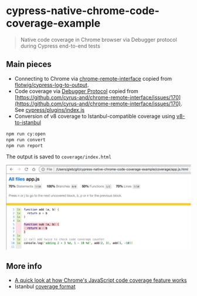 # cypress-native-chrome-code-coverage-example
> Native code coverage in Chrome browser via Debugger protocol during Cypress end-to-end tests

## Main pieces

- Connecting to Chrome via [chrome-remote-interface](https://github.com/cyrus-and/chrome-remote-interface) copied from [flotwig/cypress-log-to-output](https://github.com/flotwig/cypress-log-to-output).
- Code coverage via [Debugger Protocol](https://chromedevtools.github.io/devtools-protocol/tot/Profiler/) copied from [https://github.com/cyrus-and/chrome-remote-interface/issues/170](https://github.com/cyrus-and/chrome-remote-interface/issues/170). See [cypress/plugins/index.js](cypress/plugins/index.js)
- Conversion of v8 coverage to Istanbul-compatible coverage using [v8-to-istanbul](https://github.com/istanbuljs/v8-to-istanbul)

```shell
npm run cy:open
npm run convert
npm run report
```

The output is saved to `coverage/index.html`

![Coverage](images/coverage.png)


## More info

- [A quick look at how Chrome's JavaScript code coverage feature works](https://www.mattzeunert.com/2017/03/29/how-does-chrome-code-coverage-work.html)
- Istanbul [coverage format](https://github.com/gotwarlost/istanbul/blob/master/coverage.json.md)
